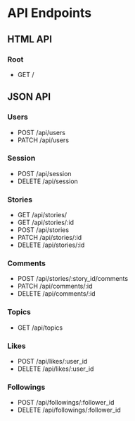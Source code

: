 # API Endpoints

## HTML API

### Root
  * GET /

## JSON API

### Users
  * POST /api/users
  * PATCH /api/users

### Session
  * POST /api/session
  * DELETE /api/session

### Stories
  * GET /api/stories/
  * GET /api/stories/:id
  * POST /api/stories
  * PATCH /api/stories/:id
  * DELETE /api/stories/:id

### Comments
  * POST /api/stories/:story_id/comments
  * PATCH /api/comments/:id
  * DELETE /api/comments/:id

### Topics
  * GET /api/topics

### Likes
  * POST /api/likes/:user_id
  * DELETE /api/likes/:user_id

### Followings
  * POST /api/followings/:follower_id
  * DELETE /api/followings/:follower_id
